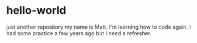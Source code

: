 # hello-world
just another repository
my name is Matt. I'm learning how to code again. 
I had some practice a few years ago but I need a refresher.
